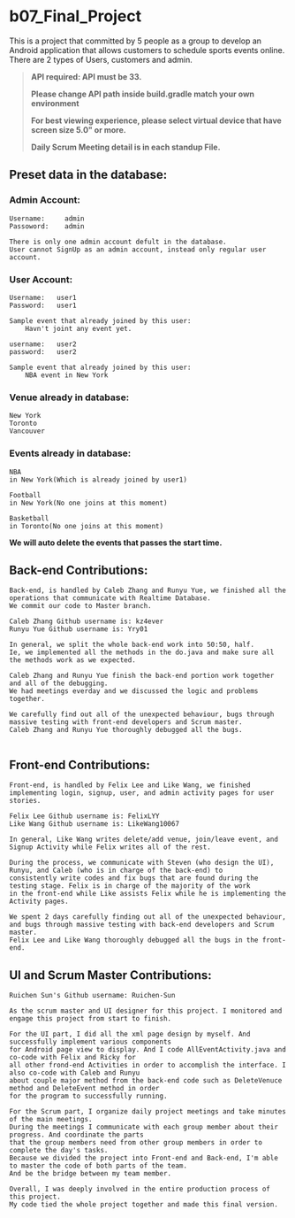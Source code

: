 # b07_Final_Project

This is a project that committed by 5 people as a group to develop an Android application that allows customers to schedule sports events online.
There are 2 types of Users, customers and admin.


> **API required: API must be 33.**
>
> **Please change API path inside build.gradle match your own environment**
>
> **For best viewing experience, please select virtual device that have screen size 5.0" or more.**
>
> **Daily Scrum Meeting detail is in each standup File.**

## Preset data in the database:

### Admin Account:
    
    Username:     admin    
    Passoword:    admin
    
    There is only one admin account defult in the database.
    User cannot SignUp as an admin account, instead only regular user account.

### User Account:
    
    Username:   user1 
    Password:   user1 
    
    Sample event that already joined by this user:      
        Havn't joint any event yet.
        
    username:   user2
    password:   user2
    
    Sample event that already joined by this user:      
        NBA event in New York

### Venue already in database:
    
    New York
    Toronto
    Vancouver

### Events already in database:
    
    NBA 
    in New York(Which is already joined by user1)
    
    Football
    in New York(No one joins at this moment)
    
    Basketball
    in Toronto(No one joins at this moment)

**We will auto delete the events that passes the start time.**


## Back-end Contributions: 
```
Back-end, is handled by Caleb Zhang and Runyu Yue, we finished all the operations that communicate with Realtime Database.
We commit our code to Master branch.

Caleb Zhang Github username is: kz4ever
Runyu Yue Github username is: Yry01

In general, we split the whole back-end work into 50:50, half. 
Ie, we implemented all the methods in the do.java and make sure all the methods work as we expected.

Caleb Zhang and Runyu Yue finish the back-end portion work together and all of the debugging.
We had meetings everday and we discussed the logic and problems together.   

We carefully find out all of the unexpected behaviour, bugs through massive testing with front-end developers and Scrum master. 
Caleb Zhang and Runyu Yue thoroughly debugged all the bugs. 


```


## Front-end Contributions: 
```
Front-end, is handled by Felix Lee and Like Wang, we finished implementing login, signup, user, and admin activity pages for user stories.

Felix Lee Github username is: FelixLYY
Like Wang Github username is: LikeWang10067

In general, Like Wang writes delete/add venue, join/leave event, and Signup Activity while Felix writes all of the rest.

During the process, we communicate with Steven (who design the UI), Runyu, and Caleb (who is in charge of the back-end) to 
consistently write codes and fix bugs that are found during the testing stage. Felix is in charge of the majority of the work 
in the front-end while Like assists Felix while he is implementing the Activity pages.

We spent 2 days carefully finding out all of the unexpected behaviour, and bugs through massive testing with back-end developers and Scrum master. 
Felix Lee and Like Wang thoroughly debugged all the bugs in the front-end. 
```
## UI and Scrum Master Contributions:
```
Ruichen Sun's Github username: Ruichen-Sun

As the scrum master and UI designer for this project. I monitored and engage this project from start to finish. 

For the UI part, I did all the xml page design by myself. And successfully implement various components 
for Android page view to display. And I code AllEventActivity.java and co-code with Felix and Ricky for 
all other frond-end Activities in order to accomplish the interface. I also co-code with Caleb and Runyu 
about couple major method from the back-end code such as DeleteVenuce method and DeleteEvent method in order 
for the program to successfully running.

For the Scrum part, I organize daily project meetings and take minutes of the main meetings. 
During the meetings I communicate with each group member about their progress. And coordinate the parts 
that the group members need from other group members in order to complete the day's tasks.
Because we divided the project into Front-end and Back-end, I'm able to master the code of both parts of the team. 
And be the bridge between my team member.

Overall, I was deeply involved in the entire production process of this project. 
My code tied the whole project together and made this final version.
```
